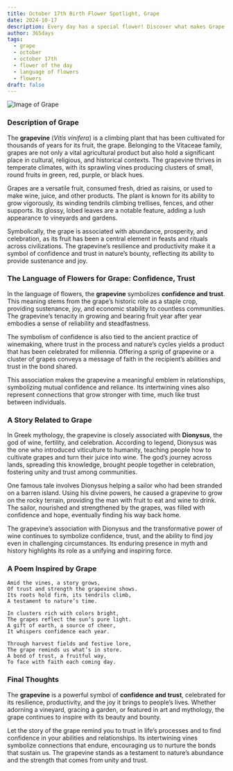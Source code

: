 ```yaml
---
title: October 17th Birth Flower Spotlight, Grape
date: 2024-10-17
description: Every day has a special flower! Discover what makes Grape unique as today’s birth flower and its symbolic meaning.
author: 365days
tags:
  - grape
  - october
  - october 17th
  - flower of the day
  - language of flowers
  - flowers
draft: false
---
```



![Image of Grape](https://cdn.pixabay.com/photo/2020/01/16/13/46/grapes-4770606_1280.jpg#center)


### Description of Grape

The **grapevine** (_Vitis vinifera_) is a climbing plant that has been cultivated for thousands of years for its fruit, the grape. Belonging to the Vitaceae family, grapes are not only a vital agricultural product but also hold a significant place in cultural, religious, and historical contexts. The grapevine thrives in temperate climates, with its sprawling vines producing clusters of small, round fruits in green, red, purple, or black hues.

Grapes are a versatile fruit, consumed fresh, dried as raisins, or used to make wine, juice, and other products. The plant is known for its ability to grow vigorously, its winding tendrils climbing trellises, fences, and other supports. Its glossy, lobed leaves are a notable feature, adding a lush appearance to vineyards and gardens.

Symbolically, the grape is associated with abundance, prosperity, and celebration, as its fruit has been a central element in feasts and rituals across civilizations. The grapevine’s resilience and productivity make it a symbol of confidence and trust in nature’s bounty, reflecting its ability to provide sustenance and joy.

### The Language of Flowers for Grape: Confidence, Trust

In the language of flowers, the **grapevine** symbolizes **confidence and trust**. This meaning stems from the grape’s historic role as a staple crop, providing sustenance, joy, and economic stability to countless communities. The grapevine’s tenacity in growing and bearing fruit year after year embodies a sense of reliability and steadfastness.

The symbolism of confidence is also tied to the ancient practice of winemaking, where trust in the process and nature’s cycles yields a product that has been celebrated for millennia. Offering a sprig of grapevine or a cluster of grapes conveys a message of faith in the recipient’s abilities and trust in the bond shared.

This association makes the grapevine a meaningful emblem in relationships, symbolizing mutual confidence and reliance. Its intertwining vines also represent connections that grow stronger with time, much like trust between individuals.

### A Story Related to Grape

In Greek mythology, the grapevine is closely associated with **Dionysus**, the god of wine, fertility, and celebration. According to legend, Dionysus was the one who introduced viticulture to humanity, teaching people how to cultivate grapes and turn their juice into wine. The god’s journey across lands, spreading this knowledge, brought people together in celebration, fostering unity and trust among communities.

One famous tale involves Dionysus helping a sailor who had been stranded on a barren island. Using his divine powers, he caused a grapevine to grow on the rocky terrain, providing the man with fruit to eat and wine to drink. The sailor, nourished and strengthened by the grapes, was filled with confidence and hope, eventually finding his way back home.

The grapevine’s association with Dionysus and the transformative power of wine continues to symbolize confidence, trust, and the ability to find joy even in challenging circumstances. Its enduring presence in myth and history highlights its role as a unifying and inspiring force.

### A Poem Inspired by Grape

```
Amid the vines, a story grows,  
Of trust and strength the grapevine shows.  
Its roots hold firm, its tendrils climb,  
A testament to nature’s time.  

In clusters rich with colors bright,  
The grapes reflect the sun’s pure light.  
A gift of earth, a source of cheer,  
It whispers confidence each year.  

Through harvest fields and festive lore,  
The grape reminds us what’s in store.  
A bond of trust, a fruitful way,  
To face with faith each coming day.  
```

### Final Thoughts

The **grapevine** is a powerful symbol of **confidence and trust**, celebrated for its resilience, productivity, and the joy it brings to people’s lives. Whether adorning a vineyard, gracing a garden, or featured in art and mythology, the grape continues to inspire with its beauty and bounty.

Let the story of the grape remind you to trust in life’s processes and to find confidence in your abilities and relationships. Its intertwining vines symbolize connections that endure, encouraging us to nurture the bonds that sustain us. The grapevine stands as a testament to nature’s abundance and the strength that comes from unity and trust.